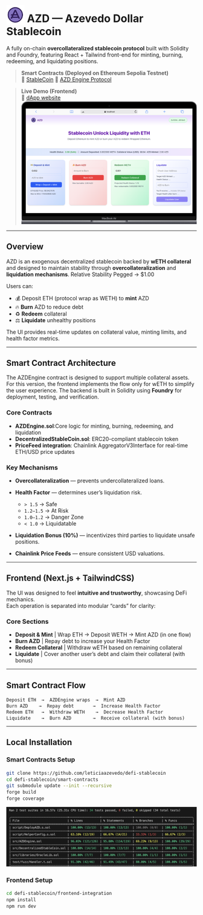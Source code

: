 <!-- # ![Logo](frontend-integration/public/logo.png) AZD — Azevedo Dollar Stablecoin -->
<h1>
<img src="frontend-integration/public/logo.png" alt="Logo" width="48" style="vertical-align:bottom;"/>
  AZD — Azevedo Dollar Stablecoin
</h1>

A fully on-chain **overcollateralized stablecoin protocol** built with Solidity and Foundry, featuring React + Tailwind front-end for minting, burning, redeeming, and liquidating positions.

> **Smart Contracts (Deployed on Ethereum Sepolia Testnet)**  
> 📝 [StableCoin](https://sepolia.etherscan.io/token/0x8cA1a0E543b8C02B29e5e9C3f7EC18EEb82b157f)
> 📝 [AZD Engine Protocol](https://sepolia.etherscan.io/address/0xF525ff53e1a384eBFe58b5F4E11FD82721DD25A4)


> **Live Demo (Frontend)**  
> 🔗 [dApp website](https://azd-delta.vercel.app/)  
![UI](frontend-integration/public/ui.png)

---

## Overview

AZD is an exogenous decentralized stablecoin backed by **wETH collateral** and designed to maintain stability through **overcollateralization** and **liquidation mechanisms**. Relative Stability Pegged -> $1.00

Users can:

- 💰 Deposit ETH (protocol wrap as WETH) to **mint** AZD  
- 🔥 **Burn** AZD to reduce debt  
- ♻️ **Redeem** collateral  
- ⚖️ **Liquidate** unhealthy positions  

The UI provides real-time updates on collateral value, minting limits, and health factor metrics.

---

## Smart Contract Architecture

The AZDEngine contract is designed to support multiple collateral assets. For this version, the frontend implements the flow only for wETH to simplify the user experience. The backend is built in Solidity using **Foundry** for deployment, testing, and verification.

### Core Contracts

- **AZDEngine.sol**:Core logic for minting, burning, redeeming, and liquidation
- **DecentralizedStableCoin.sol**: ERC20-compliant stablecoin token
- **PriceFeed integration**: Chainlink AggregatorV3Interface for real-time ETH/USD price updates

### Key Mechanisms

- **Overcollateralization** — prevents undercollateralized loans.  
- **Health Factor** — determines user’s liquidation risk.  
  - `> 1.5` → Safe  
  - `1.2–1.5` → At Risk  
  - `1.0–1.2` → Danger Zone  
  - `< 1.0` → Liquidatable  

- **Liquidation Bonus (10%)** — incentivizes third parties to liquidate unsafe positions.  
- **Chainlink Price Feeds** — ensure consistent USD valuations.

---

## Frontend (Next.js + TailwindCSS)

The UI was designed to feel **intuitive and trustworthy**, showcasing DeFi mechanics.  
Each operation is separated into modular “cards” for clarity:

### Core Sections

- **Deposit & Mint** | Wrap ETH → Deposit WETH → Mint AZD (in one flow)
- **Burn AZD** | Repay debt to increase your Health Factor 
- **Redeem Collateral** | Withdraw wETH based on remaining collateral 
- **Liquidate** | Cover another user’s debt and claim their collateral (with bonus)

---

## Smart Contract Flow

```text
Deposit ETH  →  AZDEngine wraps  →  Mint AZD
Burn AZD    →  Repay debt       →  Increase Health Factor
Redeem ETH   →  Withdraw WETH    →  Decrease Health Factor
Liquidate    →  Burn AZD        →  Receive collateral (with bonus)
```

---

## Local Installation

### Smart Contracts Setup

```bash
git clone https://github.com/leticiaazevedo/defi-stablecoin
cd defi-stablecoin/smart-contracts
git submodule update --init --recursive
forge build
forge coverage
```

![Tests coverage](/frontend-integration/public/testcoverage.png)

### Frontend Setup

```bash
cd defi-stablecoin/frontend-integration
npm install
npm run dev
```

